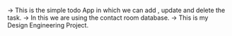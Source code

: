 -> This is the simple todo App in which we can add , update and delete the task.
-> In this we are using the contact room database.
-> This is my Design Engineering Project.
